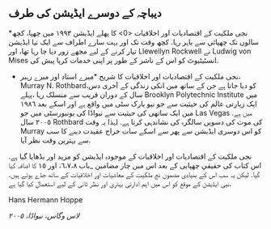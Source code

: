 ## دیباچہ کے دوسرے ایڈیشن کی طرف

*نجی ملکیت کے اقتصادیات اور اخلاقیات <0> کا پھلے ایڈیشن ۱۹۹٣ مين چھپا، کچھ سالوں تک چھپائی سے باہر رہا. کچھ وقت تک اور بہت سارے اطراف سے ایک نیا ایڈیشن تیار کرنے کے لیے مجھے زور دیا جا رہا تھا، اور Llewellyn Rockwell نے Ludwig von Mises انسٹیٹیوٹ کو اس کے ناشر کے طور پر اپنی خدمات کرپا پیش کی.</p> 

* نجی ملکیت کے اقتصادیات اور اخلاقیات کا شریح *میرے استاد اور میرے رہبر، Murray N. Rothbard،کو دیا جاتا ہے جن کے ساتھ مین انکی زندگی کے آخری دس سال کے دوران قریب سے منسلک رہا ،پہلے Brooklyn Polytechnic Institute میں ایک زیارتی عالم کی حیثیت سے جو نیو یارک سٹی میں واقع ہے اور اسکے بعد ١٩٨٦ ميں ایک ساتھی کی حیثیت سے نیواڈا کی یونیورسٹی میں جو Las Vegas میں ہے. ٢٠٠٥ سال Rothbard کی موت کی دسویں سالگرہ کی نشاندہی کرتا ہے. لہذا یہ وقت Murray کو اس دوسری ایڈیشن سے پھر سے اسکے سات خراج عقیدت دینے کا سب سے بہترین وقت نظر آیا.

نجی ملکیت کے اقتصادیات اور اخلاقیات کے موجودہ ایڈیشن کو مزید اور بڈھایا گیا ہے. اس کتاب کی حقيقي چھپایی کے بعد اس میں چار مضامین _باب ٦،٧،٨، اور ١٥ کا اضافہ کیا گیا. لیکن یہ سب اس کے بنیادی مضمون نج ملکیت کے معاشیات اور اخلاقیات کے ساتھ جڈے ہوئے ہیں. نیی ایڈیشن کے موقع کو اس میں اہم ادارتی بہتری اور نظر ثانی کے لیے استعمال کیا گیا ہے.

Hans Hermann Hoppe

*لاس وگاس، نیواڈا، ٢٠٠٥*